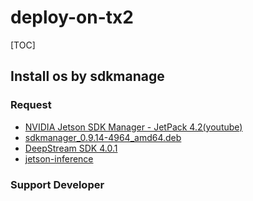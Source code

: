 # deploy-on-tx2
[TOC]

## Install os by sdkmanage
### Request 
* [NVIDIA Jetson SDK Manager - JetPack 4.2(youtube)](https://www.youtube.com/watch?v=s1QDsa6SzuQ)
* [sdkmanager_0.9.14-4964_amd64.deb](https://developer.nvidia.com/nvsdk-manager)
* [DeepStream SDK 4.0.1](https://developer.nvidia.com/deepstream-download)
* [jetson-inference](https://github.com/dusty-nv/jetson-inference#hello-ai-world)
### Support Developer